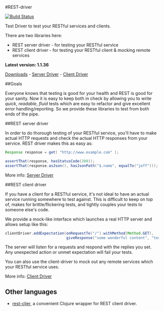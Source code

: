 #REST-driver

[![Build Status](https://secure.travis-ci.org/rest-driver/rest-driver.png?branch=master)](http://travis-ci.org/rest-driver/rest-driver)

Test Driver to test your RESTful services and clients.

There are two libraries here:

* REST server driver - for testing your RESTful service
* REST client driver - for testing your RESTful client & mocking remote services

**Latest version: 1.1.36**

[Downloads](https://github.com/rest-driver/rest-driver/wiki/Downloads) - [Server Driver](https://github.com/rest-driver/rest-driver/wiki/Server-Driver) - [Client Driver](https://github.com/rest-driver/rest-driver/wiki/Client-driver)

##Goals

Everyone knows that testing is good for your health and REST is good for your sanity.  Now it is easy to keep both in check by allowing you to write _quick_, _readable_, _fluid_ tests which are easy to refactor and give excellent error handling/reporting.  So we provide these libraries to test from both ends of the pipe.

##REST server driver

In order to do thorough testing of your RESTful service, you'll have to make actual HTTP requests and check the actual HTTP responses from your service.  REST driver makes this as easy as:

```java
Response response = get( "http://www.example.com" );

assertThat(response, hasStatusCode(200));
assertThat(response.asJson(), hasJsonPath("$.name", equalTo("jeff")));
```

More info: [Server Driver](https://github.com/rest-driver/rest-driver/wiki/Server-Driver)

##REST client driver

If you have a client for a RESTful service, it's not ideal to have an actual service running somewhere to test against.  This is difficult to keep on top of, makes for brittle/flickering tests, and tightly couples your tests to someone else's code.

We provide a mock-like interface which launches a real HTTP server and allows setup like this:

```java
clientDriver.addExpectation(onRequestTo("/").withMethod(Method.GET), 
                            giveResponse("some wonderful content", "text/plain"));
```

The server will listen for a requests and respond with the replies you set.  Any unexpected action or unmet expectation will fail your tests.

You can also use the client-driver to mock out any remote services which your RESTful service uses.

More info: [Client Driver](https://github.com/rest-driver/rest-driver/wiki/Client-driver)

## Other languages

* [rest-cljer](https://github.com/whostolebenfrog/rest-cljer), a convenient Clojure wrapper for REST client driver.

